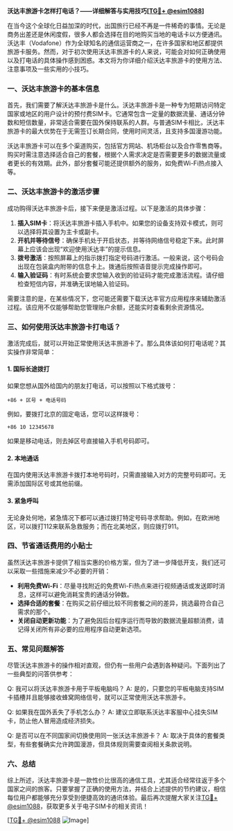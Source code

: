 **沃达丰旅游卡怎样打电话？——详细解答与实用技巧[[TG💪+ @esim1088](https://t.me/s/esim1088)]**

在当今这个全球化日益加深的时代，出国旅行已经不再是一件稀奇的事情。无论是商务出差还是休闲度假，很多人都会选择在目的地购买当地的电话卡以方便通讯。沃达丰（Vodafone）作为全球知名的通信运营商之一，在许多国家和地区都提供旅游卡服务。然而，对于初次使用沃达丰旅游卡的人来说，可能会对如何正确使用以及打电话的具体操作感到困惑。本文将为你详细介绍沃达丰旅游卡的使用方法、注意事项及一些实用的小技巧。

### 一、沃达丰旅游卡的基本信息

首先，我们需要了解沃达丰旅游卡是什么。沃达丰旅游卡是一种专为短期访问特定国家或地区的用户设计的预付费SIM卡。它通常包含一定量的数据流量、通话分钟数和短信数量，非常适合需要在国外保持联系的人群。与普通SIM卡相比，沃达丰旅游卡的最大优势在于无需签订长期合同，使用时间灵活，且支持多国漫游功能。

沃达丰旅游卡可以在多个渠道购买，包括官方网站、机场柜台以及合作零售商等。购买时需注意选择适合自己的套餐，根据个人需求决定是否需要更多的数据流量或者更长的有效期。此外，部分套餐可能还提供额外的服务，如免费Wi-Fi热点接入等。

### 二、沃达丰旅游卡的激活步骤

成功购得沃达丰旅游卡后，接下来便是激活过程。以下是激活的具体步骤：

1. **插入SIM卡**：将沃达丰旅游卡插入手机中。如果您的设备支持双卡模式，则可以选择将其设置为主卡或副卡。
2. **开机并等待信号**：确保手机处于开启状态，并等待网络信号稳定下来。此时屏幕上应该会出现“欢迎使用沃达丰”的提示信息。
3. **拨号激活**：按照屏幕上的指示拨打指定号码进行激活。一般来说，这个号码会出现在包装盒内附带的信息卡上。拨通后按照语音提示完成操作即可。
4. **输入验证码**：有时系统会要求您输入收到的验证码才能完成激活流程。请仔细检查短信内容，并准确无误地输入验证码。

需要注意的是，在某些情况下，您可能还需要下载沃达丰官方应用程序来辅助激活过程。该应用不仅能够帮助您管理账户余额，还能实时查看剩余资源情况。

### 三、如何使用沃达丰旅游卡打电话？

激活完成后，就可以开始正常使用沃达丰旅游卡了。那么具体该如何打电话呢？其实操作非常简单：

#### 1. 国际长途拨打
如果您想从国外给国内的朋友打电话，可以按照以下格式拨号：
```
+86 + 区号 + 电话号码
```
例如，要拨打北京的固定电话，您可以这样拨号：
```
+86 10 12345678
```
如果是移动电话，则去掉区号直接输入手机号码即可。

#### 2. 本地通话
在国内使用沃达丰旅游卡拨打本地号码时，只需直接输入对方的完整号码即可。无需添加国际区号或其他前缀。

#### 3. 紧急呼叫
无论身处何地，紧急情况下都可以通过拨打特定号码寻求帮助。例如，在欧洲地区，可以拨打112来联系急救服务；而在北美地区，则应拨打911。

### 四、节省通话费用的小贴士

虽然沃达丰旅游卡提供了相当实惠的价格方案，但为了进一步降低开支，我们还可以采取一些措施来减少不必要的开销：

- **利用免费Wi-Fi**：尽量寻找附近的免费Wi-Fi热点来进行视频通话或发送即时消息，这样可以避免消耗宝贵的通话分钟数。
- **选择合适的套餐**：在购买之前仔细比较不同套餐之间的差异，挑选最符合自己需求的那个。
- **关闭自动更新功能**：为了避免因后台程序运行而导致的数据流量超额消费，请记得关闭所有非必要的应用程序自动更新选项。

### 五、常见问题解答

尽管沃达丰旅游卡的操作相对直观，但仍有一些用户会遇到各种疑问。下面列出了一些典型的问答供参考：

Q: 我可以将沃达丰旅游卡用于平板电脑吗？
A: 是的，只要您的平板电脑支持SIM卡插槽并且能够接收蜂窝网络信号，就可以正常使用沃达丰旅游卡。

Q: 如果我在国外丢失了手机怎么办？
A: 建议立即联系沃达丰客服中心挂失SIM卡，防止他人冒用造成经济损失。

Q: 是否可以在不同国家间切换使用同一张沃达丰旅游卡？
A: 取决于具体的套餐类型，有些套餐确实允许跨国漫游，但具体规则需要查阅相关条款说明。

### 六、总结

综上所述，沃达丰旅游卡是一款性价比很高的通信工具，尤其适合经常往返于多个国家之间的旅客。只要掌握了正确的使用方法，并结合上述提供的节约建议，相信每位用户都能够充分享受到便捷高效的通讯体验。最后再次提醒大家关注[TG💪+ @esim1088](https://t.me/s/esim1088)，获取更多关于电子SIM卡的相关资讯！

[[TG💪+ @esim1088](https://t.me/s/esim1088) ![Image](https://i.postimg.cc/4NQfJmqS/Snipaste-2025-05-13-00-14-12.png)]